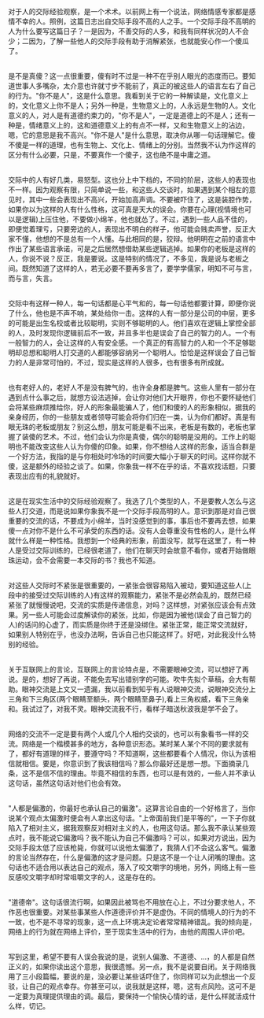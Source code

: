 对于人的交际经验观察，是一个术术。以前网上有一个说法，网络情感专家都是感情不幸的人。照例，这篇日志出自交际手段不高的人之手。一个交际手段不高明的人为什么要写这篇日子？一是因为，不善交际的人多，和我有同样状况的人不会少；二因为，了解一些他人的交际手段有助于消解紧张，也就能安心作一个傻瓜了。<br><br>

是不是真傻？这一点很重要，傻有时不过是一种不在乎别人眼光的态度而已。要知道世事人多嘴杂，太介意也许就寸步不能前了，真正的被这些人的语言左右了自己的行为。"你不是人"，这是什么意思。我看到关于它的一种解读是，文化意义上的，文化意义上你不是人；另外一种是，生物意义上的，人永远是生物的人。文化意义的人，对人是有道德约束力的，"你不是人"，一定是道德上的不是人；还有一种是，情绪意义上的，这和道德意义上的有点不一样，又和生物意义上的沾边，嗯，它的意思是我不高兴。"你不是人"是什么意思，取决你从哪一句话理解它。傻不傻是一样的道理，也有生物上、文化上、情绪上的分别。当然我不认为作这样的区分有什么必要，只是，不要真作一个傻子，这也绝不是中庸之道。<br><br>

交际中的人有好几类，易怒型。这也分上中下档的，不同的阶层，这些人的表现也不一样。因为观察有限，只简单说一些，和这些人交谈时，如果遇到某个相左的意见时，其中一些会表现出不高兴，开始加高声调。不要被吓住了，这是装腔作势，如果你以为这样的人有什么性格，这可真是天大的误会。你要在心理(视情境也可以是逻辑)上压住他，不要做小绵羊，他也就怂了。不过，遇到一些人品不佳的，即便觉着理亏，只要旁边的人，表现出不明白的样子，他可能会贱卖声誉，反正大家不懂，他想的不是总有一个人懂。与此相同的是，狡辩。他明明在之前的语言中作出了某些语言承诺，可是之后居然想借助某些逻辑逃掉。如果你的老板是这样的人，你说不说？反正，我是要说。这是特别的情况了，不多见，我是说与老板之间。既然知道了这样的人，若无必要不要再多言了，要学学儒家，明知不可与言，而与言，失言。<br><br>

交际中有这样一种人，每一句话都是心平气和的，每一句话他都要计算，即便你说了什么，他也是不声不响，某处给你一击。这样的人有一部分是公司的中层，更多的可能是出生名校或者比较聪明，实则不够聪明的人。他们喜欢在逻辑上掌控全部的人，及时发现你逻辑前后不一致，并且多半也是误会了自己的智力的人。一个有一般智力的人，会让这样的人有安全感。一个真正的有高智力的人和一个不足够聪明却总想和聪明人打交道的人都能够容纳另一个聪明人。恰恰是这样误会了自己智力的人是非常可怕的，不过，现实是这样的人很多，也有很多有所成就。<br><br>

也有老好人的，老好人不是没有脾气的，也许全身都是脾气。这些人里有一部分在遇到点什么事之后，就想方设法逃掉，会让你对他们大开眼界，你也不要怀疑他们会将某些麻烦推给你，好人的形象最能骗人了，他们和傻的人的形象相似，据我的亲身经历，你的一些朋友或者领导可能会将你们归在一类，认为你们都好。真是有眼无珠的老板或朋友？别这么想，朋友可能是看不出来，老板是有数的，老板也掌握了装傻的艺术。不过，他们会认为你是真傻，偶尔的聪明是没用的。工作上的聪明也不能改变这些人认为你傻的印象。如果，你不想给人这样的形象，适当合群是一个好方法，我指的是与你相处时冷场的时间要大幅小于聊天的时间。这样你就不傻，这是额外的经验之谈了。如果，你象我一样不在乎的话，不喜欢找话题，只要表现出应有的礼貌就好。<br><br>

这是在现实生活中的交际经验观察了。我选了几个类型的人，不是要教人怎么与这些人打交道，而是说如果你象我不是一个交际手段高明的人。意识到那是对自己很重要的交流的话，不要成为小绵羊，当时没感觉到的事，事后也不要再去想，如果傻一点对你不是什么不可承受的东西的话。没有人会尊重没有性格的人，是什么样就什么样是一种性格。我想到一个经典的形象，前面没写，就写在这里了，有一种人是受过交际训练的，已经很老道了，他们在聊天时会故意不看你，或者开始做眼珠运动，会不会需要一本交际的书？我也不知道。<br><br>

对这些人交际时不紧张是很重要的，一紧张会很容易陷入被动，要知道这些人(上段中的接受过交际训练的人)有这样的观察能力，紧张不是必然会乱的，既然已经紧张了就慢慢说吧，交流的实质是传递信息，对吗？这样想，对紧张应该会有点效果。另一些人可能会过度解读你的紧张，比如，你是因为被他(误会了自己智力的人)的话问的心虚了，而实质是你终于还是没绑住。紧张正常，能正常交流就好，如果别人特别在乎，也没办法啊，告诉自己也只能这样了。好吧，对此我没什么特别的经验。<br><br>

关于互联网上的言论，互联网上的言论特点是，不需要眼神交流，可以想好了再说。是的，想好了再说，不能免去写出错别字的可能。吹牛先拟个草稿，会大有帮助。眼神交流是上文又一遗漏，我以前看到知乎有人说眼神交流，说眼神交流分上三角和下三角区(两个眼睛至额头，两个眼睛至鼻子),看上三角权威，看下三角亲和。我试过了，对我不灵。眼神交流我不行，看样子暗送秋波我是学不会了。<br><br>

网络的交流不一定是要有两个人或几个人相约交谈的，也可以有象看书一样的交流。网络是一个楷模甚多的地方，各种意识形态。某时某人某个不同的要求就有了，都好有道理的样子，要遵守吗？不知道啊，这些都要看个人情况，你认为该相信就相信。要是，你意识到了我该相信吗？那么你最好还是想一想。下面摘录几条，这不是信不信的理由。毕竟不相信的东西，也可以是有效的，一些人并不承认这句话，虽然这句话对他们也会有效。<br><br>

"人都是偏激的，你最好也承认自己的偏激"。这算言论自由的一个好格言了，当你说某个观点太偏激时便会有人拿出这句话。"上帝面前我们是平等的"，一下子你就陷入了相对主义，据我观察反对相对主义的人，也用这句话。那么我不承认某些观点时，我不能说它偏激吗？我不能认为自己不偏激吗？可以，如果对方说出，因为交际手段太低了应该枪毙，你就可以说他太偏激了，我猜人们不会这么客气。偏激的言论当然存在，什么是偏激的这才是问题。只是这不是一个让人闭嘴的理由。这句话也不适合用以表达自己的观点，落入了咬文嚼字的境地，另外，网络上有一些反感咬文嚼字却时常咀嚼文字的人，这是存在的。<br><br>

"道德帝"。这句话很流行啊，如果因此被骂也不用放在心上，不过分要求他人，不作恶也很重要。对某些事某些人作道德评价并不是虚伪。不同的情境人的行为的不一致，也不是不寻常的现象，这一点上环境决定论者常常精神错乱。我的倾向是，网络上的行为就在网络上评价，至于现实生活中的行为，由他的周围人评价吧。<br><br>

写到这里，希望不要有人误会我说的是，说别人偏激、不道德、...，的人都是自然正义的，如果你读出这个意思，我很遗憾。另一点，我不是说要自闭。关于网络我用了三小段篇幅，要说的是，没必要让某些话吓住了，你同样可以为此想出一个反驳，让自己的观点幸存。你甚至可以，说我就是这样，嗯，这有点风险。这可不是一定要为真理提供理由的调。最后，要保持一个愉快心情的话，是什么样就活成什么样，切记。<br><br><br><br>